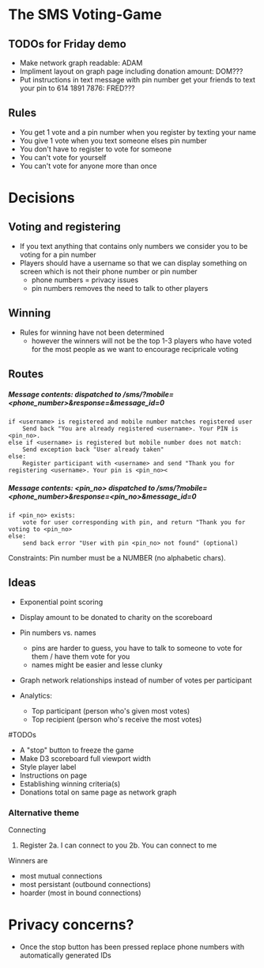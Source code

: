 # The SMS Voting-Game

## TODOs for Friday demo

- Make network graph readable: ADAM
- Impliment layout on graph page including donation amount: DOM???
- Put instructions in text message with pin number get your friends to text your pin to 614 1891 7876: FRED???

## Rules
- You get 1 vote and a pin number when you register by texting your name
- You give 1 vote when you text someone elses pin number
- You don't have to register to vote for someone
- You can't vote for yourself
- You can't vote for anyone more than once

# Decisions

## Voting and registering

- If you text anything that contains only numbers we consider you to be voting for a pin number
- Players should have a username so that we can display something on screen which is not their phone number or pin number
    - phone numbers = privacy issues
    - pin numbers removes the need to talk to other players

## Winning
- Rules for winning have not been determined
    - however the winners will not be the top 1-3 players who have voted for the most people as we want to encourage recipricale voting


## Routes
##### Message contents: <username> dispatched to /sms/?mobile=<phone_number>&response=<username>&message_id=0
    if <username> is registered and mobile number matches registered user
        Send back "You are already registered <username>. Your PIN is <pin_no>.
    else if <username> is registered but mobile number does not match:
        Send exception back "User already taken"
    else:
        Register participant with <username> and send "Thank you for registering <username>. Your pin is <pin_no><
        
##### Message contents: <pin_no> dispatched to /sms/?mobile=<phone_number>&response=<pin_no>&message_id=0
    if <pin_no> exists:
        vote for user corresponding with pin, and return "Thank you for voting to <pin_no>
    else:
        send back error "User with pin <pin_no> not found" (optional)

Constraints:
Pin number must be a NUMBER (no alphabetic chars).

## Ideas
- Exponential point scoring
- Display amount to be donated to charity on the scoreboard
- Pin numbers vs. names
    - pins are harder to guess, you have to talk to someone to vote for them / have them vote for you
    - names might be easier and lesse clunky
- Graph network relationships instead of number of votes per participant

- Analytics:
  - Top participant (person who's given most votes)
  - Top recipient (person who's receive the most votes)

#TODOs

- A "stop" button to freeze the game
- Make D3 scoreboard full viewport width
- Style player label
- Instructions on page
- Establishing winning criteria(s)
- Donations total on same page as network graph



### Alternative theme

Connecting
1. Register
2a. I can connect to you
2b. You can connect to me

Winners are
- most mutual connections
- most persistant (outbound connections)
- hoarder (most in bound connections)

# Privacy concerns?
- Once the stop button has been pressed replace phone numbers with automatically generated IDs
